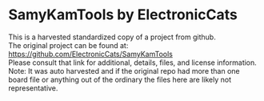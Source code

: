 
# SamyKamTools by ElectronicCats  
This is a harvested standardized copy of a project from github.  
The original project can be found at:  
https://github.com/ElectronicCats/SamyKamTools  
Please consult that link for additional, details, files, and license information.  
Note: It was auto harvested and if the original repo had more than one board file or anything out of the ordinary the files here are likely not representative.  
    